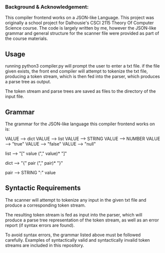 ### Background & Acknowledgement:

This compiler frontend works on a JSON-like Language. This project was originally a school project for Dalhousie's CSCI 2115 Theory Of Computer Science course. The code is largely written by me, however the JSON-like grammar and general structure for the scanner file were provided as part of the course materials. 

## Usage

running python3 compiler.py will prompt the user to enter a txt file. if the file given exists, the 
front end compiler will attempt to tokenize the txt file, producing a token stream, which is then fed into
the parser, which produces a parse tree as output.

The token stream and parse trees are saved as files to the directory of the input file. 

## Grammar

The grammar for the JSON-like language this compiler frontend works on is:

VALUE --> dict
VALUE --> list
VALUE --> STRING
VALUE --> NUMBER
VALUE --> "true"
VALUE --> "false"
VALUE --> "null"

<!--note: ()* signifies a Kleene-* operation -->
list --> "[" value ("," value)* "]"

dict --> "{" pair ("," pair)* "}"

pair --> STRING ":" value


## Syntactic Requirements

The scanner will attempt to tokenize any input
in the given txt file and produce a corresponding
token stream. 

The resulting token stream is fed as input into the
parser, which will produce a parse tree representation of the token stream, as well as an error report (if syntax errors are found). 

To avoid syntax errors, the grammar listed above must
be followed carefully. Examples of syntactically valid and syntactically invalid token streams are included in this repository. 




